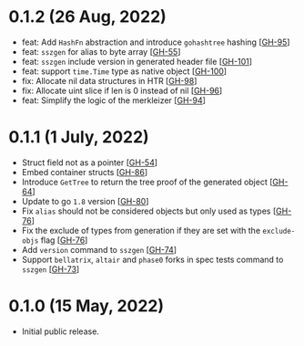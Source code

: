 # 0.1.2 (26 Aug, 2022)

- feat: Add `HashFn` abstraction and introduce `gohashtree` hashing [[GH-95](https://github.com/ferranbt/fastssz/issues/95)]
- feat: `sszgen` for alias to byte array [[GH-55](https://github.com/ferranbt/fastssz/issues/55)]
- feat: `sszgen` include version in generated header file [[GH-101](https://github.com/ferranbt/fastssz/issues/101)]
- feat: support `time.Time` type as native object [[GH-100](https://github.com/ferranbt/fastssz/issues/100)]
- fix: Allocate nil data structures in HTR [[GH-98](https://github.com/ferranbt/fastssz/issues/98)]
- fix: Allocate uint slice if len is 0 instead of nil [[GH-96](https://github.com/ferranbt/fastssz/issues/96)]
- feat: Simplify the logic of the merkleizer [[GH-94](https://github.com/ferranbt/fastssz/issues/94)]

# 0.1.1 (1 July, 2022)

- Struct field not as a pointer [[GH-54](https://github.com/ferranbt/fastssz/issues/54)]
- Embed container structs [[GH-86](https://github.com/ferranbt/fastssz/issues/86)]
- Introduce `GetTree` to return the tree proof of the generated object [[GH-64](https://github.com/ferranbt/fastssz/issues/64)]
- Update to go `1.8` version [[GH-80](https://github.com/ferranbt/fastssz/issues/80)]
- Fix `alias` should not be considered objects but only used as types [[GH-76](https://github.com/ferranbt/fastssz/issues/76)]
- Fix the exclude of types from generation if they are set with the `exclude-objs` flag [[GH-76](https://github.com/ferranbt/fastssz/issues/76)]
- Add `version` command to `sszgen` [[GH-74](https://github.com/ferranbt/fastssz/issues/74)]
- Support `bellatrix`, `altair` and `phase0` forks in spec tests command to `sszgen` [[GH-73](https://github.com/ferranbt/fastssz/issues/73)]

# 0.1.0 (15 May, 2022)

- Initial public release.
